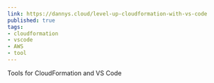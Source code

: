 ```yaml
---
link: https://dannys.cloud/level-up-cloudformation-with-vs-code
published: true
tags:
- cloudformation
- vscode
- AWS
- tool
---
```


Tools for CloudFormation and VS Code
